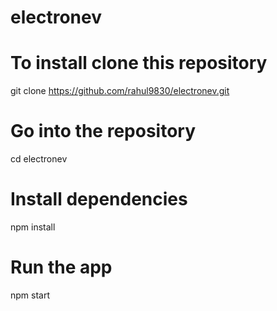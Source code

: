 # electronev


# To install clone this repository 

git clone https://github.com/rahul9830/electronev.git

# Go into the repository
cd electronev

# Install dependencies
npm install
# Run the app
npm start
